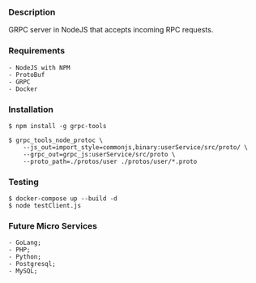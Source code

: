 ### Description
GRPC server in NodeJS that accepts incoming RPC requests.

### Requirements
```
- NodeJS with NPM
- ProtoBuf
- GRPC
- Docker
```

### Installation
```
$ npm install -g grpc-tools
```

```
$ grpc_tools_node_protoc \           
    --js_out=import_style=commonjs,binary:userService/src/proto/ \
    --grpc_out=grpc_js:userService/src/proto \
    --proto_path=./protos/user ./protos/user/*.proto
```

### Testing
```
$ docker-compose up --build -d
$ node testClient.js 
```

### Future Micro Services
```
- GoLang;
- PHP;
- Python;
- Postgresql;
- MySQL; 
```
